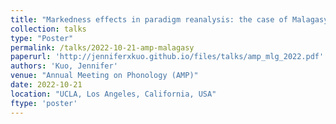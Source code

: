 ```yaml
---
title: "Markedness effects in paradigm reanalysis: the case of Malagasy consonant alternations"
collection: talks
type: "Poster"
permalink: /talks/2022-10-21-amp-malagasy
paperurl: 'http://jenniferxkuo.github.io/files/talks/amp_mlg_2022.pdf'
authors: 'Kuo, Jennifer'
venue: "Annual Meeting on Phonology (AMP)"
date: 2022-10-21
location: "UCLA, Los Angeles, California, USA"
ftype: 'poster'
---
```

